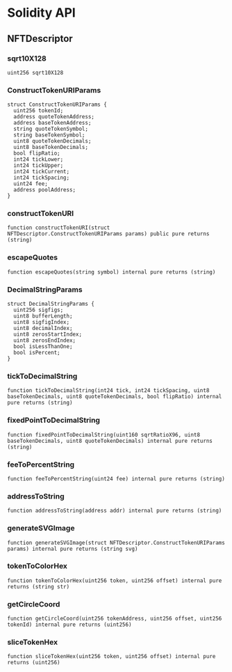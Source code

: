 # Solidity API

## NFTDescriptor

### sqrt10X128

```solidity
uint256 sqrt10X128
```

### ConstructTokenURIParams

```solidity
struct ConstructTokenURIParams {
  uint256 tokenId;
  address quoteTokenAddress;
  address baseTokenAddress;
  string quoteTokenSymbol;
  string baseTokenSymbol;
  uint8 quoteTokenDecimals;
  uint8 baseTokenDecimals;
  bool flipRatio;
  int24 tickLower;
  int24 tickUpper;
  int24 tickCurrent;
  int24 tickSpacing;
  uint24 fee;
  address poolAddress;
}
```

### constructTokenURI

```solidity
function constructTokenURI(struct NFTDescriptor.ConstructTokenURIParams params) public pure returns (string)
```

### escapeQuotes

```solidity
function escapeQuotes(string symbol) internal pure returns (string)
```

### DecimalStringParams

```solidity
struct DecimalStringParams {
  uint256 sigfigs;
  uint8 bufferLength;
  uint8 sigfigIndex;
  uint8 decimalIndex;
  uint8 zerosStartIndex;
  uint8 zerosEndIndex;
  bool isLessThanOne;
  bool isPercent;
}
```

### tickToDecimalString

```solidity
function tickToDecimalString(int24 tick, int24 tickSpacing, uint8 baseTokenDecimals, uint8 quoteTokenDecimals, bool flipRatio) internal pure returns (string)
```

### fixedPointToDecimalString

```solidity
function fixedPointToDecimalString(uint160 sqrtRatioX96, uint8 baseTokenDecimals, uint8 quoteTokenDecimals) internal pure returns (string)
```

### feeToPercentString

```solidity
function feeToPercentString(uint24 fee) internal pure returns (string)
```

### addressToString

```solidity
function addressToString(address addr) internal pure returns (string)
```

### generateSVGImage

```solidity
function generateSVGImage(struct NFTDescriptor.ConstructTokenURIParams params) internal pure returns (string svg)
```

### tokenToColorHex

```solidity
function tokenToColorHex(uint256 token, uint256 offset) internal pure returns (string str)
```

### getCircleCoord

```solidity
function getCircleCoord(uint256 tokenAddress, uint256 offset, uint256 tokenId) internal pure returns (uint256)
```

### sliceTokenHex

```solidity
function sliceTokenHex(uint256 token, uint256 offset) internal pure returns (uint256)
```

